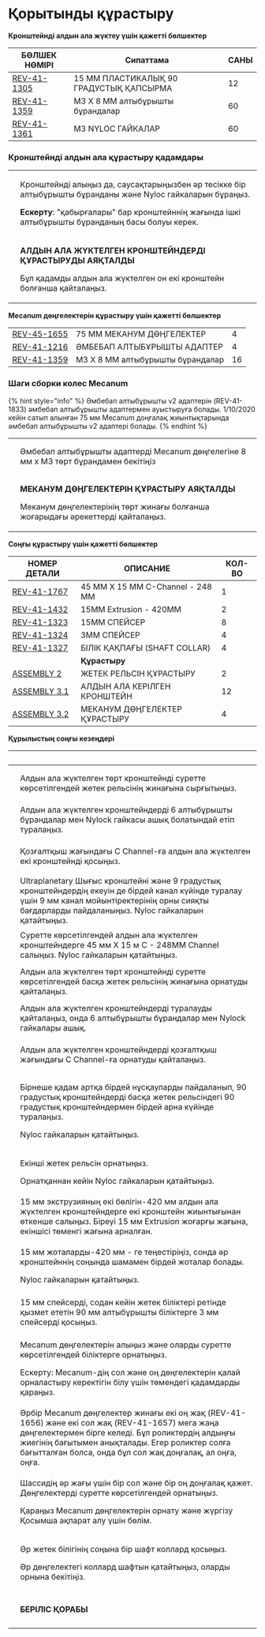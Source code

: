 # Қорытынды құрастыру

**Кронштейнді алдын ала жүктеу үшін қажетті бөлшектер**

| **БӨЛШЕК НӨМІРІ**                                       | Сипаттама                               | **САНЫ** |
| ------------------------------------------------------- | --------------------------------------- | -------- |
| [REV-41-1305](https://www.revrobotics.com/rev-41-1305/) | 15 ММ ПЛАСТИКАЛЫҚ 90 ГРАДУСТЫҚ ҚАПСЫРМА | 12       |
| [REV-41-1359](https://www.revrobotics.com/rev-41-1359/) | M3 X 8 ММ алтыбұрышты бұрандалар        | 60       |
| [REV-41-1361](https://www.revrobotics.com/rev-41-1361/) | M3 NYLOC ГАЙКАЛАР                       | 60       |

### Кронштейнді алдын ала құрастыру қадамдары

|                                                                                                                                                                                                                                                                                                                |                                                                                                                                                                                                                                          |
| -------------------------------------------------------------------------------------------------------------------------------------------------------------------------------------------------------------------------------------------------------------------------------------------------------------- | ---------------------------------------------------------------------------------------------------------------------------------------------------------------------------------------------------------------------------------------- |
| <p>​</p><p><img src="https://2589213514-files.gitbook.io/~/files/v0/b/gitbook-legacy-files/o/assets%2F-M5yw0n8IneF5-9ybLjT%2F-Me21SsF_t2zGUUP_RI3%2F-Me5nM5SBaMQkdzoHk_0%2FCDTv3_Pre-Loading%20Bracket.svg?alt=media&#x26;token=c001e71e-f8bc-424b-a5c8-9744c700bb97" alt="" data-size="original"></p><p>​</p> | <p>Кронштейнді алыңыз да, саусақтарыңызбен әр тесікке бір алтыбұрышты бұранданы және Nyloc гайкаларын бұраңыз. </p><p><strong>Ескерту</strong>: "қабырғалары" бар кронштейннің жағында ішкі алтыбұрышты бұранданың басы болуы керек.</p> |
| <p>​</p><p><img src="https://2589213514-files.gitbook.io/~/files/v0/b/gitbook-legacy-files/o/assets%2F-M5yw0n8IneF5-9ybLjT%2F-Me21SsF_t2zGUUP_RI3%2F-Me5m4t_7RT8O5CoypiN%2FCDTv3_Loaded.svg?alt=media&#x26;token=2c7acc63-06b4-44d7-b741-3dde05158dcd" alt="" data-size="original"></p><p>​</p>                | <p><strong>АЛДЫН АЛА ЖҮКТЕЛГЕН КРОНШТЕЙНДЕРДІ ҚҰРАСТЫРУДЫ АЯҚТАЛДЫ</strong></p><p></p><p>Бұл қадамды алдын ала жүктелген он екі кронштейн болғанша қайталаңыз.</p>                                                                       |

**Mecanum дөңгелектерін құрастыру үшін қажетті бөлшектер**

|                                                         |                                  |    |
| ------------------------------------------------------- | -------------------------------- | -- |
| [REV-45-1655](https://www.revrobotics.com/rev-45-1655/) | 75 ММ МЕКАНУМ ДӨҢГЕЛЕКТЕР        | 4  |
| [REV-41-1216](https://www.revrobotics.com/rev-41-1216/) | ӘМБЕБАП АЛТЫБҰРЫШТЫ АДАПТЕР      | 4  |
| [REV-41-1359](https://www.revrobotics.com/rev-41-1359/) | M3 X 8 ММ алтыбұрышты бұрандалар | 16 |

### Шаги сборки колес Mecanum&#x20;

{% hint style="info" %}
Әмбебап алтыбұрышты v2 адаптерін (REV-41-1833) әмбебап алтыбұрышты адаптермен ауыстыруға болады. 1/10/2020 кейін сатып алынған 75 мм Mecanum доңғалақ жиынтықтарында әмбебап алтыбұрышты v2 адаптері болады.
{% endhint %}

|                                                                                                                                                                                                                                                                                                           |                                                                                                                                                                                |
| --------------------------------------------------------------------------------------------------------------------------------------------------------------------------------------------------------------------------------------------------------------------------------------------------------- | ------------------------------------------------------------------------------------------------------------------------------------------------------------------------------ |
| <p>​</p><p><img src="https://2589213514-files.gitbook.io/~/files/v0/b/gitbook-legacy-files/o/assets%2F-M5yw0n8IneF5-9ybLjT%2F-MENnrOQpKKk1c6QdvJd%2F-METqyEs6dTAiYEBmTIJ%2FFSK_MBG_MW%20-%20Adding%20Hub.svg?alt=media&#x26;token=4273498b-073d-418e-a183-f6cb530934d0" alt="" data-size="original"></p>  | Әмбебап алтыбұрышты адаптерді Mecanum дөңгелегіне 8 мм x M3 төрт бұрандамен бекітіңіз                                                                                          |
| <p>​</p><p><img src="https://2589213514-files.gitbook.io/~/files/v0/b/gitbook-legacy-files/o/assets%2F-M5yw0n8IneF5-9ybLjT%2F-MENnrOQpKKk1c6QdvJd%2F-METr0i8LZ6RynVYmAQ6%2FMecanum%20Kit%20-%20X%20Wheels.svg?alt=media&#x26;token=9c7cf838-dd63-47f5-baf9-b0c39e64be91" alt="" data-size="original"></p> | <p><strong>МЕКАНУМ ДӨҢГЕЛЕКТЕРІН ҚҰРАСТЫРУ АЯҚТАЛДЫ</strong></p><p><strong></strong></p><p>Меканум дөңгелектерінің төрт жинағы болғанша жоғарыдағы әрекеттерді қайталаңыз.</p> |

**Соңғы құрастыру үшін қажетті бөлшектер**

| **НОМЕР ДЕТАЛИ**                                        | **ОПИСАНИЕ**                     | **КОЛ-ВО** |
| ------------------------------------------------------- | -------------------------------- | ---------- |
| [REV-41-1767](https://www.revrobotics.com/rev-41-1767/) | 45 ММ X 15 ММ C-Channel - 248 ММ | 1          |
| [REV-41-1432](https://www.revrobotics.com/rev-41-1432/) | 15MM Extrusion - 420MM           | 2          |
| [REV-41-1323](https://www.revrobotics.com/rev-41-1323/) | 15MM СПЕЙСЕР                     | 8          |
| [REV-41-1324](https://www.revrobotics.com/rev-41-1324/) | 3MM СПЕЙСЕР                      | 4          |
| [REV-41-1327](https://www.revrobotics.com/rev-41-1327/) | БІЛІК ҚАҚПАҒЫ (SHAFT COLLAR)     | 4          |
|                                                         | **Құрастыру**                    |            |
| [ASSEMBLY 2](broken-reference)                          | ЖЕТЕК РЕЛЬСІН ҚҰРАСТЫРУ          | 2          |
| [ASSEMBLY 3.1](broken-reference)                        | АЛДЫН АЛА КЕРІЛГЕН КРОНШТЕЙН     | 12         |
| [ASSEMBLY 3.2](broken-reference)                        | МЕКАНУМ ДӨҢГЕЛЕКТЕР ҚҰРАСТЫРУ    | 4          |

**Құрылыстың соңғы кезеңдері**

| ​                                                                                                                                                                                                                                                                                                                           | ​                                                                                                                                                                                                                                                                       |
| --------------------------------------------------------------------------------------------------------------------------------------------------------------------------------------------------------------------------------------------------------------------------------------------------------------------------- | ----------------------------------------------------------------------------------------------------------------------------------------------------------------------------------------------------------------------------------------------------------------------- |
| <p>​</p><p><img src="https://2589213514-files.gitbook.io/~/files/v0/b/gitbook-legacy-files/o/assets%2F-M5yw0n8IneF5-9ybLjT%2F-MMM0qx-cdfgSj0l9GsB%2F-MMMtTc2c2lcKcPosPlx%2FMDK_FA%20-%20Add%20Front%2090%20B.svg?alt=media&#x26;token=5d9006fe-f55d-40f6-889d-4347f5bd4188" alt="" data-size="original"></p>                | Алдын ала жүктелген төрт кронштейнді суретте көрсетілгендей жетек рельсінің жинағына сырғытыңыз.                                                                                                                                                                        |
| <p>​</p><p><img src="https://2589213514-files.gitbook.io/~/files/v0/b/gitbook-legacy-files/o/assets%2F-M5yw0n8IneF5-9ybLjT%2F-MMM0qx-cdfgSj0l9GsB%2F-MMN0HgfdTC2PENRwBHS%2FMDK_FA-%20Add%20Front%2090%20Brackets%20Location.svg?alt=media&#x26;token=155b4ccc-ded5-45fc-bd96-7d3a382ad39d" alt="" data-size="original"></p> | Алдын ала жүктелген кронштейндерді 6 алтыбұрышты бұрандалар мен Nylock гайкасы ашық болатындай етіп туралаңыз.                                                                                                                                                          |
| <p>​</p><p><img src="https://2589213514-files.gitbook.io/~/files/v0/b/gitbook-legacy-files/o/assets%2F-M5yw0n8IneF5-9ybLjT%2F-MMM0qx-cdfgSj0l9GsB%2F-MMN0ruLX6KLvPG0V6SC%2FMDK_FA-%20Add%20Mid%2090.svg?alt=media&#x26;token=4f2dc38b-e833-4fee-8d63-b0ae4803bcea" alt="" data-size="original"></p>                         | Қозғалтқыш жағындағы C Channel-ға алдын ала жүктелген екі кронштейнді қосыңыз.                                                                                                                                                                                          |
| <p>​</p><p><img src="https://2589213514-files.gitbook.io/~/files/v0/b/gitbook-legacy-files/o/assets%2F-M5yw0n8IneF5-9ybLjT%2F-MMM0qx-cdfgSj0l9GsB%2F-MMN5HBpicRB_TTzSGvb%2FMDK_Fa-Mid%2090%20D%20Brackets%20Location.svg?alt=media&#x26;token=ced53432-4655-4306-9942-838f73a2db63" alt="" data-size="original"></p>        | Ultraplanetary Шығыс кронштейні және 9 градустық кронштейндердің екеуін де бірдей канал күйінде туралау үшін 9 мм канал мойынтіректерінің орны сияқты бағдарларды пайдаланыңыз. Nyloc гайкаларын қатайтыңыз.                                                            |
| <p>​</p><p><img src="https://2589213514-files.gitbook.io/~/files/v0/b/gitbook-legacy-files/o/assets%2F-M5yw0n8IneF5-9ybLjT%2F-MMM0qx-cdfgSj0l9GsB%2F-MMN7sScmfbnskyXpEUK%2FMDK_FA-%20Add%20Mid%20Channel.svg?alt=media&#x26;token=b0ca43ec-f269-4524-a7c9-5e3da933435e" alt="" data-size="original"></p>                    | Суретте көрсетілгендей алдын ала жүктелген кронштейндерге 45 мм X 15 м C - 248MM Channel салыңыз. Nyloc гайкаларын қатайтыңыз.                                                                                                                                          |
| <p>​</p><p><img src="https://2589213514-files.gitbook.io/~/files/v0/b/gitbook-legacy-files/o/assets%2F-M5yw0n8IneF5-9ybLjT%2F-MMM0qx-cdfgSj0l9GsB%2F-MMMtTc2c2lcKcPosPlx%2FMDK_FA%20-%20Add%20Front%2090%20B.svg?alt=media&#x26;token=5d9006fe-f55d-40f6-889d-4347f5bd4188" alt="" data-size="original"></p>                | Алдын ала жүктелген төрт кронштейнді суретте көрсетілгендей басқа жетек рельсінің жинағына орнатуды қайталаңыз.                                                                                                                                                         |
| <p>​</p><p><img src="https://2589213514-files.gitbook.io/~/files/v0/b/gitbook-legacy-files/o/assets%2F-M5yw0n8IneF5-9ybLjT%2F-MMM0qx-cdfgSj0l9GsB%2F-MMN0HgfdTC2PENRwBHS%2FMDK_FA-%20Add%20Front%2090%20Brackets%20Location.svg?alt=media&#x26;token=155b4ccc-ded5-45fc-bd96-7d3a382ad39d" alt="" data-size="original"></p> | Алдын ала жүктелген кронштейндерді туралауды қайталаңыз, онда 6 алтыбұрышты бұрандалар мен Nylock гайкалары ашық.                                                                                                                                                       |
| <p>​</p><p><img src="https://2589213514-files.gitbook.io/~/files/v0/b/gitbook-legacy-files/o/assets%2F-M5yw0n8IneF5-9ybLjT%2F-MMM0qx-cdfgSj0l9GsB%2F-MMN0ruLX6KLvPG0V6SC%2FMDK_FA-%20Add%20Mid%2090.svg?alt=media&#x26;token=4f2dc38b-e833-4fee-8d63-b0ae4803bcea" alt="" data-size="original"></p>                         | Алдын ала жүктелген кронштейндерді қозғалтқыш жағындағы C Channel-ға орнатуды қайталаңыз.                                                                                                                                                                               |
| <p>​</p><p><img src="https://2589213514-files.gitbook.io/~/files/v0/b/gitbook-legacy-files/o/assets%2F-M5yw0n8IneF5-9ybLjT%2F-MMM0qx-cdfgSj0l9GsB%2F-MMN5HBpicRB_TTzSGvb%2FMDK_Fa-Mid%2090%20D%20Brackets%20Location.svg?alt=media&#x26;token=ced53432-4655-4306-9942-838f73a2db63" alt="" data-size="original"></p>        | <p>Бірнеше қадам артқа бірдей нұсқауларды пайдаланып, 90 градустық кронштейндерді басқа жетек рельсіндегі 90 градустық кронштейндермен бірдей арна күйінде туралаңыз.</p><p>Nyloc гайкаларын қатайтыңыз.</p>                                                            |
| <p>​</p><p><img src="https://2589213514-files.gitbook.io/~/files/v0/b/gitbook-legacy-files/o/assets%2F-M5yw0n8IneF5-9ybLjT%2F-MMM0qx-cdfgSj0l9GsB%2F-MMN98UgfRkJ2wy6UoBp%2FMDK_FA-Add%20Other%20Driverail.svg?alt=media&#x26;token=c1079c54-3c90-4a4d-a88e-fb670547f823" alt="" data-size="original"></p>                   | <p>Екінші жетек рельсін орнатыңыз.</p><p>Орнатқаннан кейін Nyloc гайкаларын қатайтыңыз.</p>                                                                                                                                                                             |
| <p>​</p><p><img src="https://2589213514-files.gitbook.io/~/files/v0/b/gitbook-legacy-files/o/assets%2F-M5yw0n8IneF5-9ybLjT%2F-MMM0qx-cdfgSj0l9GsB%2F-MMNAJ5lv3MiHzxR-YjO%2FMDK_FA-%20Add%20E.svg?alt=media&#x26;token=531af9e1-8bda-4af2-9c10-b56339a867db" alt="" data-size="original"></p>                                | 15 мм экструзияның екі бөлігін-420 мм алдын ала жүктелген кронштейндерге екі кронштейн жиынтығынан өткенше салыңыз. Біреуі 15 мм Extrusion жоғарғы жағына, екіншісі төменгі жағына арналған.                                                                            |
| <p>​</p><p><img src="https://2589213514-files.gitbook.io/~/files/v0/b/gitbook-legacy-files/o/assets%2F-M5yw0n8IneF5-9ybLjT%2F-MMM0qx-cdfgSj0l9GsB%2F-MMNBuapOzWx6-9-PWFt%2FMDK_FA-Align%20E%20on%20Chassis.svg?alt=media&#x26;token=0fe486c4-2284-4898-b414-e0829ea3ee3e" alt="" data-size="original"></p>                  | <p>15 мм жоталарды-420 мм - ге теңестіріңіз, сонда әр кронштейннің соңында шамамен бірдей жоталар болады.</p><p>Nyloc гайкаларын қатайтыңыз.</p>                                                                                                                        |
| <p>​</p><p><img src="https://2589213514-files.gitbook.io/~/files/v0/b/gitbook-legacy-files/o/assets%2F-M5yw0n8IneF5-9ybLjT%2F-MMM0qx-cdfgSj0l9GsB%2F-MMNETMygW2OqkCpOFTi%2FMDK_FA-Add%20TBBL%20and%203mm%20Spacer.svg?alt=media&#x26;token=f6b85089-d45b-405b-8494-63ddaa558979" alt="" data-size="original"></p>           | 15 мм спейсерді, содан кейін жетек біліктері ретінде қызмет ететін 90 мм алтыбұрышты біліктерге 3 мм спейсерді қосыңыз.                                                                                                                                                 |
| <p>​</p><p><img src="https://2589213514-files.gitbook.io/~/files/v0/b/gitbook-legacy-files/o/assets%2F-M5yw0n8IneF5-9ybLjT%2F-MG9hZuVF88ps6xfLXsc%2F-MGA8uNn-f5RKA5S3lco%2FFSK_MBGRW__Final%20-%20Add%20Mecanums.svg?alt=media&#x26;token=929e4b37-26b3-41d3-acc7-12e969ccc997" alt="" data-size="original"></p>            | <p>Mecanum дөңгелектерін алыңыз және оларды суретте көрсетілгендей біліктерге орнатыңыз.</p><p>Ескерту: Mecanum-дің сол және оң дөңгелектерін қалай орналастыру керектігін білу үшін төмендегі қадамдарды қараңыз.</p>                                                  |
| <p>​</p><p><img src="https://2589213514-files.gitbook.io/~/files/v0/b/gitbook-legacy-files/o/assets%2F-M5yw0n8IneF5-9ybLjT%2F-MEdFLXTiGafr6U3r_25%2F-MEdOvGHyh9ZFSpewGH_%2Fview%204.svg?alt=media&#x26;token=af5e84d5-96f5-458a-b8f5-b73c7075eb97" alt="" data-size="original"></p>                                         | Әрбір Mecanum дөңгелектер жинағы екі оң жақ (REV-41-1656) және екі сол жақ (REV-41-1657) мега жаңа дөңгелектермен бірге келеді. Бұл роликтердің алдыңғы жиегінің бағытымен анықталады. Егер роликтер солға бағытталған болса, онда бұл сол жақ доңғалақ, ал оңға, оңға. |
| <p>​</p><p><img src="https://2589213514-files.gitbook.io/~/files/v0/b/gitbook-legacy-files/o/assets%2F-M5yw0n8IneF5-9ybLjT%2F-MGAlk3hA20qNrkaOKFl%2F-MGEhbw8k2D2JwY4u7qV%2FMVD_Top%20-%20Arrows_GB.svg?alt=media&#x26;token=f4ef8a55-e246-4df0-8c6b-279ea88b5fa5" alt="" data-size="original"></p>                          | <p>Шассидің әр жағы үшін бір сол және бір оң доңғалақ қажет. Дөңгелектерді суретте көрсетілгендей орнатыңыз.</p><p>Қараңыз Mecanum дөңгелектерін орнату және жүргізу Қосымша ақпарат алу үшін бөлім.</p>                                                                |
| <p>​</p><p><img src="https://2589213514-files.gitbook.io/~/files/v0/b/gitbook-legacy-files/o/assets%2F-M5yw0n8IneF5-9ybLjT%2F-MMM0qx-cdfgSj0l9GsB%2F-MMNRg81qCM2OaL6b-3B%2FMDK_FA-Add%20Final%20SC.svg?alt=media&#x26;token=a4bb55b2-442e-4d00-9595-922b95348eca" alt="" data-size="original"></p>                          | <p>Әр жетек білігінің соңына бір шафт коллард қосыңыз.</p><p>Әр дөңгелектегі коллард шафтын қатайтыңыз, оларды орнына бекітіңіз.</p>                                                                                                                                    |
| <p>​</p><p><img src="https://2589213514-files.gitbook.io/~/files/v0/b/gitbook-legacy-files/o/assets%2F-M5yw0n8IneF5-9ybLjT%2F-MMM0qx-cdfgSj0l9GsB%2F-MMNSsSbB75Ym0K_W_Sb%2FMDK_Default.svg?alt=media&#x26;token=d86b6d46-5ad7-4010-b7a3-c457e8658db5" alt="" data-size="original"></p>                                      | **БЕРІЛІС ҚОРАБЫ**                                                                                                                                                                                                                                                      |
